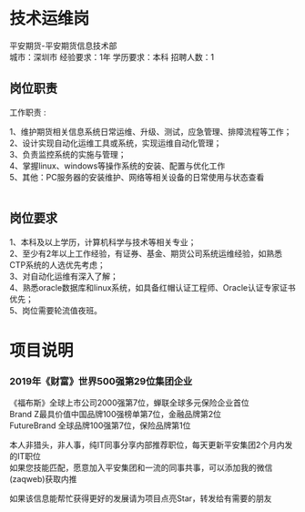 # 技术运维岗
平安期货-平安期货信息技术部  
城市：深圳市 经验要求：1年 学历要求：本科  招聘人数：1

## 岗位职责
工作职责 :   
   
1、维护期货相关信息系统日常运维、升级、测试，应急管理、排障流程等工作；   
2、设计实现自动化运维工具或系统，实现运维自动化管理；   
3、负责监控系统的实施与管理；   
4、掌握linux、windows等操作系统的安装、配置与优化工作   
5、其他：PC服务器的安装维护、网络等相关设备的日常使用与状态查看   
​

## 岗位要求
1、本科及以上学历，计算机科学与技术等相关专业；   
2、至少有2年以上工作经验，有证券、基金、期货公司系统运维经验，如熟悉CTP系统的人选优先考虑；   
3、对自动化运维有深入了解；   
4、熟悉oracle数据库和linux系统，如具备红帽认证工程师、Oracle认证专家证书优先；   
5、岗位需要轮流值夜班。

# 项目说明

### 2019年《财富》世界500强第29位集团企业
《福布斯》全球上市公司2000强第7位，蝉联全球多元保险企业首位  
Brand Z最具价值中国品牌100强榜单第7位，金融品牌第2位  
FutureBrand 全球品牌100强第7位，保险品牌第1位

本人非猎头，非人事，纯IT同事分享内部推荐职位，每天更新平安集团2个月内发的IT职位  
如果您技能匹配，愿意加入平安集团和一流的同事共事，可以添加我的微信(zaqweb)获取内推 

如果该信息能帮忙获得更好的发展请为项目点亮Star，转发给有需要的朋友




